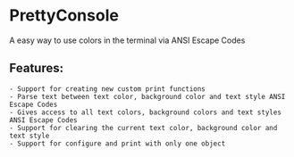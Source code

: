 # PrettyConsole
A easy way to use colors in the terminal via ANSI Escape Codes

Features:
---------
    - Support for creating new custom print functions
    - Parse text between text color, background color and text style ANSI Escape Codes
    - Gives access to all text colors, background colors and text styles ANSI Escape Codes
    - Support for clearing the current text color, background color and text style
    - Support for configure and print with only one object